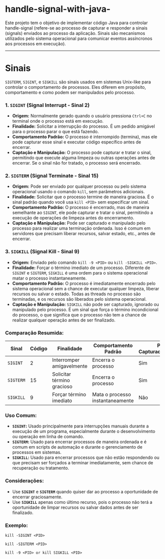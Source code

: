 # handle-signal-with-java-
Este projeto tem o objetivo de implementar código Java para controlar handle-signal (refere-se ao processo de capturar e responder a sinais (signals) enviados ao processo da aplicação. Sinais são mecanismos utilizados pelo sistema operacional para comunicar eventos assíncronos aos processos em execução).

---
# Sinais
`SIGTERM`, `SIGINT`, e `SIGKILL` são sinais usados em sistemas Unix-like para controlar o comportamento de processos. Eles diferem em propósito, comportamento e como podem ser manipulados pelo processo.

### 1. **`SIGINT` (Signal Interrupt - Sinal 2)**

- **Origem:** Normalmente gerado quando o usuário pressiona `Ctrl+C` no terminal onde o processo está em execução.
- **Finalidade:** Solicitar a interrupção do processo. É um pedido amigável para o processo parar o que está fazendo.
- **Comportamento Padrão:** O processo é interrompido (termina), mas ele pode capturar esse sinal e executar código específico antes de encerrar.
- **Captação e Manipulação:** O processo pode capturar e tratar o sinal, permitindo que execute alguma limpeza ou outras operações antes de encerrar. Se o sinal não for tratado, o processo será encerrado.

### 2. **`SIGTERM` (Signal Terminate - Sinal 15)**

- **Origem:** Pode ser enviado por qualquer processo ou pelo sistema operacional usando o comando `kill`, sem parâmetros adicionais.
- **Finalidade:** Solicitar que o processo termine de maneira graciosa. É o sinal padrão quando você usa `kill <PID>` sem especificar um sinal.
- **Comportamento Padrão:** O processo é encerrado, mas de maneira semelhante ao `SIGINT`, ele pode capturar e tratar o sinal, permitindo a execução de operações de limpeza antes do encerramento.
- **Captação e Manipulação:** Pode ser capturado e manipulado pelo processo para realizar uma terminação ordenada. Isso é comum em servidores que precisam liberar recursos, salvar estado, etc., antes de encerrar.

### 3. **`SIGKILL` (Signal Kill - Sinal 9)**

- **Origem:** Enviado pelo comando `kill -9 <PID>` ou `kill -SIGKILL <PID>`.
- **Finalidade:** Forçar o término imediato de um processo. Diferente de `SIGINT` e `SIGTERM`, `SIGKILL` é uma ordem para o sistema operacional matar o processo instantaneamente.
- **Comportamento Padrão:** O processo é imediatamente encerrado pelo sistema operacional sem a chance de executar qualquer limpeza, liberar recursos ou salvar o estado. Todas as threads no processo são terminadas, e os recursos são liberados pelo sistema operacional.
- **Captação e Manipulação:** `SIGKILL` não pode ser capturado, ignorado ou manipulado pelo processo. É um sinal que força o término incondicional do processo, o que significa que o processo não tem a chance de realizar qualquer operação antes de ser finalizado.

### Comparação Resumida:

| Sinal   | Código | Finalidade                  | Comportamento Padrão                  | Pode ser Capturado/Manipulado? |
|---------|--------|-----------------------------|---------------------------------------|--------------------------------|
| `SIGINT`| 2      | Interromper amigavelmente   | Encerra o processo                    | Sim                            |
| `SIGTERM`| 15    | Solicitar término gracioso  | Encerra o processo                    | Sim                            |
| `SIGKILL`| 9     | Forçar término imediato     | Mata o processo instantaneamente      | Não                            |

### Uso Comum:

- **`SIGINT`:** Usado principalmente para interrupções manuais durante a execução de um programa, especialmente durante o desenvolvimento ou operação em linha de comando.
- **`SIGTERM`:** Usado para encerrar processos de maneira ordenada e é comum em scripts de automação e durante o gerenciamento de processos em sistemas.
- **`SIGKILL`:** Usado para encerrar processos que não estão respondendo ou que precisam ser forçados a terminar imediatamente, sem chance de recuperação ou tratamento.

### Considerações:

- Use **`SIGINT`** e **`SIGTERM`** quando quiser dar ao processo a oportunidade de encerrar graciosamente.
- Use **`SIGKILL`** apenas como último recurso, pois o processo não terá a oportunidade de limpar recursos ou salvar dados antes de ser finalizado.

### Exemplo:

```
kill -SIGINT <PID>
```

```
kill -SIGTERM <PID>
```

```
kill -9 <PID> or kill SIGKILL <PID>
```